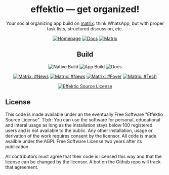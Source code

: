 
<div align='center'>

# effektio — get organized!

Your social organizing app build on [matrix](https://matrix.org): think WhatsApp, but with proper task lists, structured discussion, etc. 

[![Homepage ](https://img.shields.io/badge/HOMEPAGE-gray?style=for-the-badge)](https://effektio.org)
[![Docs ](https://img.shields.io/badge/DOCS-blue?style=for-the-badge)](https://docs.effektio.org)
[![Matrix ](https://img.shields.io/badge/News-yellow?style=for-the-badge)](https://matrix.to/#/#news:effektio.org)

## Build

![Native Build](https://img.shields.io/github/workflow/status/effektio/effektio/native.yml?branch=main&label=Rust%20Build&style=for-the-badge)
![App Build](https://img.shields.io/github/workflow/status/effektio/effektio/app.yml?branch=main&label=App%20Build&style=for-the-badge) 
![Docs](https://img.shields.io/github/workflow/status/effektio/effektio/docs.yml?branch=main&label=Docs&style=for-the-badge)


[![Matrix: #News](https://img.shields.io/badge/Matrix-gray?style=for-the-badge)](https://matrix.to/#/#news:effektio.org)
[![Matrix: #News](https://img.shields.io/badge/News-green?style=for-the-badge)](https://matrix.to/#/#news:effektio.org)
[![Matrix: #Foyer](https://img.shields.io/badge/Foyer-green?style=for-the-badge)](https://matrix.to/#/#foyer:effektio.org)
[![Matrix: #Tech](https://img.shields.io/badge/tech-green?style=for-the-badge)](https://matrix.to/#/#tech:effektio.org)

[![Effektio Source License](https://img.shields.io/badge/License-Effektio%20Source%20License-blue?style=for-the-badge)](./LICENSE.txt)

</div>

## License

This code is made available under an the eventually Free Software "Effektio Source License". Tl;dr: You can use the software for personal, educational and interal usage as long as the installation stays below 100 registered users and is not available to the public. Any other installation, usage or derivation of the work requires consent by the licensor. All code is made availble under the AGPL Free Software License two years after its publication.

All contributors must agree that their code is licensed this way and that the license can be changed by the licensor. A bot on the Github repo will track that agreement.
